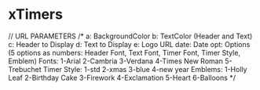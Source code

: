# xTimers

// URL PARAMETERS
/*
  a: BackgroundColor
  b: TextColor (Header and Text)
  c: Header to Display
  d: Text to Display
  e: Logo URL
  date: Date
  opt: Options (5 options as numbers: Header Font, Text Font, Timer Font, Timer Style, Emblem)
    Fonts: 1-Arial 2-Cambria 3-Verdana 4-Times New Roman 5-Trebuchet
    Timer Style: 1-std 2-xmas 3-blue 4-new year
    Emblems: 1-Holly Leaf 2-Birthday Cake 3-Firework 4-Exclamation 5-Heart 6-Balloons
*/